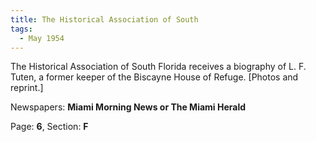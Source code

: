 ```yaml
---  
title: The Historical Association of South  
tags:  
  - May 1954  
---  
```

  
The Historical Association of South Florida receives a biography of L. F. Tuten, a former keeper of the Biscayne House of Refuge. [Photos and reprint.]  
  
Newspapers: **Miami Morning News or The Miami Herald**  
  
Page: **6**, Section: **F** 
